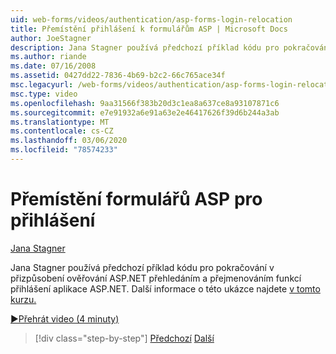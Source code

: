 ```yaml
---
uid: web-forms/videos/authentication/asp-forms-login-relocation
title: Přemístění přihlášení k formulářům ASP | Microsoft Docs
author: JoeStagner
description: Jana Stagner používá předchozí příklad kódu pro pokračování v přizpůsobení ověřování ASP.NET přehledáním a přejmenováním funkcí přihlášení ASP. N...
ms.author: riande
ms.date: 07/16/2008
ms.assetid: 0427dd22-7836-4b69-b2c2-66c765ace34f
msc.legacyurl: /web-forms/videos/authentication/asp-forms-login-relocation
msc.type: video
ms.openlocfilehash: 9aa31566f383b20d3c1ea8a637ce8a93107871c6
ms.sourcegitcommit: e7e91932a6e91a63e2e46417626f39d6b244a3ab
ms.translationtype: MT
ms.contentlocale: cs-CZ
ms.lasthandoff: 03/06/2020
ms.locfileid: "78574233"
---
```

# <a name="asp-forms-login-relocation"></a>Přemístění formulářů ASP pro přihlášení

[Jana Stagner](https://github.com/JoeStagner)

Jana Stagner používá předchozí příklad kódu pro pokračování v přizpůsobení ověřování ASP.NET přehledáním a přejmenováním funkcí přihlášení aplikace ASP.NET. Další informace o této ukázce najdete [v tomto kurzu.](../../overview/older-versions-security/introduction/forms-authentication-configuration-and-advanced-topics-vb.md)

[&#9654;Přehrát video (4 minuty)](https://channel9.msdn.com/Blogs/ASP-NET-Site-Videos/asp-forms-login-relocation)

> [!div class="step-by-step"]
> [Předchozí](how-to-setup-and-use-cookie-less-authentication-in-an-aspnet-application.md)
> [Další](forms-login-custom-key-configuration.md)
